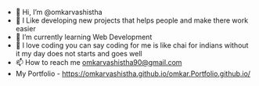 - 👋 Hi, I’m @omkarvashistha
- 👀 I Like developing new projects that helps people and make there work easier
- 🌱 I’m currently learning Web Development
- 💞️ I love coding you can say coding for me is like chai for indians without it my day does not starts and goes well
- 📫 How to reach me omkarvashistha90@gmail.com
- My Portfolio - https://omkarvashistha.github.io/omkar.Portfolio.github.io/

<!---
omkarvashistha/omkarvashistha is a ✨ special ✨ repository because its `README.md` (this file) appears on your GitHub profile.
You can click the Preview link to take a look at your changes.
--->
